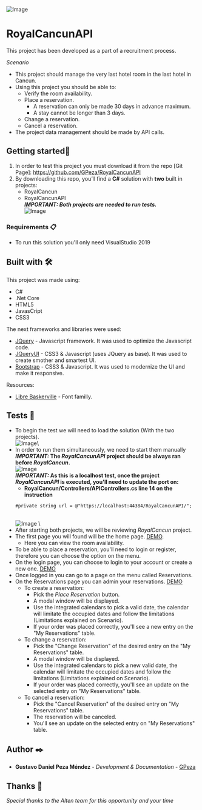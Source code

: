 ![Image](https://gpezatest.com/Logo_RC_web_sm.png)
# RoyalCancunAPI

This project has been developed as a part of a recruitment process.

*Scenario* 
* This project should manage the very last hotel room in the last hotel in Cancun.
* Using this project you should be able to:
  * Verify the room availability.
  * Place a reservation.
    * A reservation can only be made 30 days in advance maximum.
    * A stay cannot be longer than 3 days.
  * Change a reservation.
  * Cancel a reservation.
* The project data management should be made by API calls.


## Getting started🚀

1. In order to test this project you must download it from the repo [Git Page]: https://github.com/GPeza/RoyalCancunAPI
2. By downloading this repo, you’ll find a **C#** solution with **two** built in projects:
    * RoyalCancun
    * RoyalCancunAPI\
***IMPORTANT: Both projects are needed to run tests.***\
![Image](https://gpezatest.com/solution1.PNG)

### Requirements 📋

* To run this solution you'll only need VisualStudio 2019

## Built with 🛠️

This project was made using:
* C# 
* .Net Core
* HTML5
* JavasCript
* CSS3

The next frameworks and libraries were used:
* [JQuery](https://jquery.com/) - Javascript framework. It was used to optimize the Javascript code.
* [JQueryUI](https://jqueryui.com/) - CSS3 & Javascript (uses JQuery as base). It was used to create smother and smartest UI.
* [Bootstrap](https://getbootstrap.com/) - CSS3 & Javascript. It was used to modernize the UI and make it responsive.

Resources:
* [Libre Baskerville](https://fonts.google.com/specimen/Libre+Baskerville) - Font familly.

## Tests 📌
* To begin the test we will need to load the solution (With the two projects).\
![Image](https://gpezatest.com/RC_images/solution1.PNG)\
* In order to run them simultaneously, we need to start them manually
***IMPORTANT:* The *RoyalCancunAPI* project should be always ran before *RoyalCancun*.**\
![Image](https://gpezatest.com/RC_images/solution2.PNG) \
***IMPORTANT:* As this is a localhost test, once the project *RoyalCancunAPI* is executed, you'll need to update the port on:**
  * **RoyalCancun/Controllers/APIControllers.cs  line 14 on the instruction**
  ```
  #private string url = @"https://localhost:44384/RoyalCancunAPI/";
  ```
  \
![Image](https://gpezatest.com/solution3.PNG)
\
* After starting both projects, we will be reviewing *RoyalCancun* project.
* The first page you will found will be the home page. [DEMO](https://gpezatest.com/RC_Home.gif).
  * Here you can view the room availability.
* To be able to place a reservation, you'll need to login or register, therefore you can choose the option on the menu.
* On the login page, you can choose to login to your account or create a new one. [DEMO](https://gpezatest.com/RC_Login.gif)
* Once logged in you can go to a page on the menu called Reservations.
* On the Reservations page you can admin your reservations. [DEMO](https://gpezatest.com/RC_Reservations.gif)
  * To create a reservation:
    * Pick the *Place Reservation* button.
    * A modal window will be displayed.
    * Use the integrated calendars to pick a valid date, the calendar will limitate the occupied dates and follow the limitations (Limitations explained on Scenario).
    * If your order was placed correctly, you'll see a new entry on the "My Reservations" table.
  * To change a reservation:
    * Pick the "Change Reservation" of the desired entry on the "My Reservations" table.
    * A modal window will be displayed.
    * Use the integrated calendars to pick a new valid date, the calendar will limitate the occupied dates and follow the limitations (Limitations explained on Scenario).
    * If your order was placed correctly, you'll see an update on the selected entry on "My Reservations" table.
  * To cancel a reservation:
    * Pick the "Cancel Reservation" of the desired entry on "My Reservations" table.
    * The reservation will be canceled.
    * You'll see an update on the selected entry on "My Reservations" table.


## Author ✒️

* **Gustavo Daniel Peza Méndez** - *Development & Documentation* - [GPeza](https://github.com/GPeza)

## Thanks 🎁

*Special thanks to the Alten team for this opportunity and your time*


